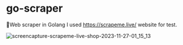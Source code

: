 # go-scraper
🚨Web scraper in Golang
I used https://scrapeme.live/ website for test.

![screencapture-scrapeme-live-shop-2023-11-27-01_15_13](https://github.com/pooulad/go-scraper/assets/86445458/3242a233-70e7-431b-a846-71bf5666b5e7)
